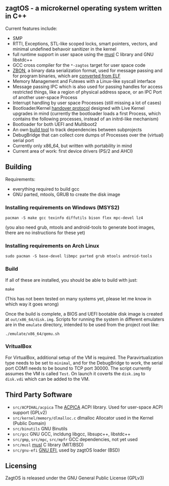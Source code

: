 
## zagtOS - a microkernel operating system written in C++

Current features include:

- SMP
- RTTI, Exceptions, STL-like scoped locks, smart pointers, vectors, and minimal undefined behavoir sanitizer in the kernel
- full runtime support in user space using the [musl](https://www.musl-libc.org/) C library and GNU libstdc++
- GCC cross compiler for the `*-zagtos` target for user space code
- [ZBON](src/zagtos++/zagtos/ZBON.hpp), a binary data serialization format, used for message passing and for program binaries, which are [converted from ELF](src/ConvertELF)
- Memory Management and Futexes with a Linux-like syscall interface
- Message passing IPC which is also used for passing handles for access restricted things, like a region of physical address space, or an IPC Port of another user-space Process
- Interrupt handling by user space Processes (still missing a lot of cases)
- Bootloader/Kernel [handover protocol](src/kernel-loader-common/setup/HandOverState.hpp) designed with Live Kernel upgrades in mind (currently the bootloader loads a first Process, which contains the following processes, instead of an initrd-like mechanism)
- Bootloader for both UEFI and Multiboot2
- An own [build tool](buildtool.cpp) to track dependencies between subprojects
- DebugBridge that can collect core dumps of Processes over the (virtual) serial port
- Currently only x86_64, but written with portability in mind
- Current area of work: first device drivers (PS/2 and AHCI)


## Building

Requirements:
- everything required to build gcc
- GNU parted, mtools, GRUB to create the disk image

### Installing requirements on Windows (MSYS2)

```
pacman -S make gcc texinfo diffutils bison flex mpc-devel lz4
```

(you also need grub, mtools and android-tools to generate boot images, there are no instructions for these yet)


### Installing requirements on Arch Linux

```
sudo pacman -S base-devel libmpc parted grub mtools android-tools
```


### Build

If all of these are installed, you should be able to build with just:

```
make
```

(This has not been tested on many systems yet, please let me know in which way it goes wrong)

Once the build is complete, a BIOS and UEFI bootable disk image is created at `out/x86_64/disk.img`. Scripts for running the system in different emulaters are in the `emulate` directory, intended to be used from the project root like:

```
./emulate/x86_64/qemu.sh
```

### VritualBox
For VirtualBox, additional setup of the VM is required. The Paravirtualization type needs to be set to `minimal`, and for the DebugBridge to work, the serial port COM1 needs to be bound to TCP port 30000. The script currently assumes the VM is called `Test`. On launch it coverts the `disk.img` to `disk.vdi` which can be added to the VM.

## Third Party Software

- `src/ACPIHAL/acpica` The [ACPICA](https://www.acpica.org/) ACPI library. Used for user-space ACPI support (GPLv2)
- `src/kernel/memory/dlmalloc.c` dlmalloc Allocator used in the Kernel (Public Domain)
- `src/binutils` GNU Binutils
- `src/gcc` GNU GCC, incldung libgcc, libsupc++, libstdc++
- `src/gmp`, `src/mpc`, `src/mpfr` GCC dependencies, not yet used
- `src/musl` [musl](https://www.musl-libc.org/) C library (MIT/BSD)
- `src/gnu-efi` [GNU EFI](https://sourceforge.net/projects/gnu-efi/), used by zagtOS loader (BSD)

## Licensing

ZagtOS is released under the GNU General Public License (GPLv3)
